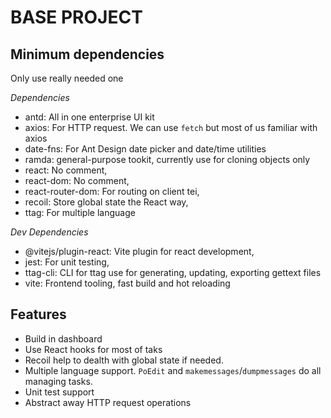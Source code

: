 # BASE PROJECT

## Minimum dependencies
Only use really needed one

*Dependencies*

- antd: All in one enterprise UI kit
- axios: For HTTP request. We can use `fetch` but most of us familiar with axios
- date-fns: For Ant Design date picker and date/time utilities
- ramda: general-purpose tookit, currently use for cloning objects only
- react: No comment,
- react-dom: No comment,
- react-router-dom: For routing on client tei,
- recoil: Store global state the React way,
- ttag: For multiple language

*Dev Dependencies*
- @vitejs/plugin-react: Vite plugin for react development,
- jest: For unit testing,
- ttag-cli: CLI for ttag use for generating, updating, exporting gettext files
- vite: Frontend tooling, fast build and hot reloading

## Features

- Build in dashboard
- Use React hooks for most of taks
- Recoil help to dealth with global state if needed.
- Multiple language support. `PoEdit` and `makemessages`/`dumpmessages` do all managing tasks.
- Unit test support
- Abstract away HTTP request operations

